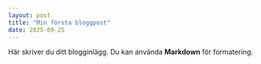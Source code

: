 ```yaml
---
layout: post
title: "Min första bloggpost"
date: 2025-09-25
---
```

Här skriver du ditt blogginlägg. Du kan använda **Markdown** för formatering.
